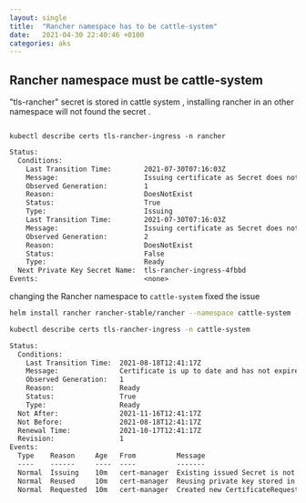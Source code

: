```yaml
---
layout: single
title:  "Rancher namespace has to be cattle-system"
date:   2021-04-30 22:40:46 +0100
categories: aks
---
```


## Rancher namespace must be cattle-system

"tls-rancher" secret is stored in cattle system , installing rancher in an other namespace will not found the secret .

```helm install rancher rancher-stable/rancher --namespace rancher --set hostname=rancher.local --set replicas=3 --set ingress.tls.source=rancher

kubectl describe certs tls-rancher-ingress -n rancher
```

```txt
Status:
  Conditions:
    Last Transition Time:        2021-07-30T07:16:03Z
    Message:                     Issuing certificate as Secret does not exist
    Observed Generation:         1
    Reason:                      DoesNotExist
    Status:                      True
    Type:                        Issuing
    Last Transition Time:        2021-07-30T07:16:03Z
    Message:                     Issuing certificate as Secret does not exist
    Observed Generation:         2
    Reason:                      DoesNotExist
    Status:                      False
    Type:                        Ready
  Next Private Key Secret Name:  tls-rancher-ingress-4fbbd
Events:                          <none>
```

changing the Rancher namespace to `cattle-system` fixed the issue

```bash
helm install rancher rancher-stable/rancher --namespace cattle-system --set hostname=rancher.local --set replicas=3 --set ingress.tls.source=rancher

kubectl describe certs tls-rancher-ingress -n cattle-system
```

```txt
Status:
  Conditions:
    Last Transition Time:  2021-08-18T12:41:17Z
    Message:               Certificate is up to date and has not expired
    Observed Generation:   1
    Reason:                Ready
    Status:                True
    Type:                  Ready
  Not After:               2021-11-16T12:41:17Z
  Not Before:              2021-08-18T12:41:17Z
  Renewal Time:            2021-10-17T12:41:17Z
  Revision:                1
Events:
  Type    Reason     Age   From          Message
  ----    ------     ----  ----          -------
  Normal  Issuing    10m   cert-manager  Existing issued Secret is not up to date for spec: [spec.dnsNames]
  Normal  Reused     10m   cert-manager  Reusing private key stored in existing Secret resource "tls-rancher-ingress"
  Normal  Requested  10m   cert-manager  Created new CertificateRequest resource "tls-rancher-ingress-rf28s"
  ```
